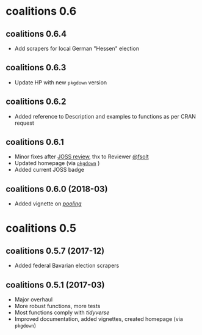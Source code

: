 # coalitions 0.6

## coalitions 0.6.4
- Add scrapers for local German "Hessen" election

## coalitions 0.6.3
- Update HP with new `pkgdown` version

## coalitions 0.6.2

- Added reference to Description and examples to functions as per CRAN request

## coalitions 0.6.1

- Minor fixes after [JOSS review](http://joss.theoj.org/), thx to Reviewer
[@fsolt](https://github.com/fsolt)
- Updated homepage (via [`pkgdown`](http://pkgdown.r-lib.org/articles/pkgdown.html) )
- Added current JOSS badge

## coalitions 0.6.0 (2018-03)

- Added vignette on [*pooling*](../articles/pooling.html)


# coalitions 0.5

## coalitions 0.5.7 (2017-12)

- Added federal Bavarian election scrapers

## coalitions 0.5.1 (2017-03)

- Major overhaul
- More robust functions, more tests
- Most functions comply with *tidyverse*
- Improved documentation, added vignettes, created homepage (via `pkgdown`)
